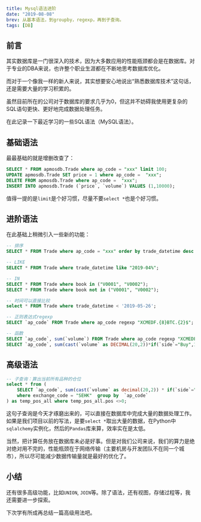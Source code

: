 ```yaml lw-blog-meta
title: Mysql语法进阶
date: "2019-08-08"
brev: 从基本语法，到groupby，regexp，再到子查询。
tags: [DB]
```


## 前言

其实数据库是一门很深入的技术，因为大多数应用的性能瓶颈都会是在数据库。对于专业的DBA来说，也许整个职业生涯都在不断地思考数据库优化。

而对于一个像我一样的新人来说，其实想要安心地说出“熟悉数据库技术”这句话，还是需要大量的学习积累的。

虽然目前所在的公司对于数据库的要求几乎为0，但这并不妨碍我使用更复杂的SQL语句更快、更好地完成数据处理任务。

在此记录一下最近学习的一些SQL语法（MySQL语法）。

## 基础语法

最最基础的就是增删改查了：

```sql
SELECT * FROM apmosdb.Trade where ap_code = "xxx" limit 100;
UPDATE apmosdb.Trade SET price = 1 where ap_code =  "xxx";
DELETE FROM apmosdb.Trade where ap_code =  "xxx";
INSERT INTO apmosdb.Trade (`price`, `volume`) VALUES (1,10000);
```

值得一提的是`limit`是个好习惯，尽量不要`select *`也是个好习惯。

## 进阶语法

在此基础上稍微引入一些新的功能：

```sql
-- 排序
SELECT * FROM Trade where ap_code = "xxx" order by trade_datetime desc limit 100;

-- LIKE
SELECT * FROM Trade where trade_datetime like "2019-04%";

-- IN
SELECT * FROM Trade where book in ("V0001", "V0002");
SELECT * FROM Trade where book not in ("V0001", "V0002");

-- 时间可以直接比较
select * FROM Trade where trade_datetime < '2019-05-26';

-- 正则表达式regexp
SELECT `ap_code` FROM Trade where ap_code regexp "XCMEDF.{8}BTC.{2}$";

-- 函数
SELECT `ap_code`, sum(`volume`) FROM Trade where ap_code regexp "XCMEDF.{8}BTC.{2}$" group by `ap_code`;
SELECT `ap_code`, sum(cast(`volume` as DECIMAL(20,2))*if(`side`="Buy",1,-1 ))FROM Trade; 
```

## 高级语法

```sql
-- 子查询：算出当前所有品种的仓位
select * from ( 
	SELECT `ap_code`, sum(cast(`volume` as decimal(20,2)) * if(`side`="Buy",1,-1 )) as pos FROM apmosdb.Trade 
	where exchange_code = "SEHK"  group by  `ap_code`
) as temp_pos_all where temp_pos_all.pos <>0;

```

这句子查询是今天才琢磨出来的，可以直接在数据库中完成大量的数据处理工作。如果是我们项目以前的写法，是要`select *`取出大量的数据，在Python中`sqlalchemy`实例化，然后的`Pandas`库来算，效率实在是太低。

当然，把计算任务放在数据库未必是好事。但是对我们公司来说，我们的算力是绝对绝对用不完的，性能瓶颈在于网络传输（主要机房与开发团队不在同一个城市），所以尽可能减少数据传输量就是最好的优化了。

## 小结

还有很多高级功能，比如`UNION`, `JOIN`等。除了语法，还有视图，存储过程等，我还需要进一步探索。

下次学有所成再总结一篇高级用法吧。

